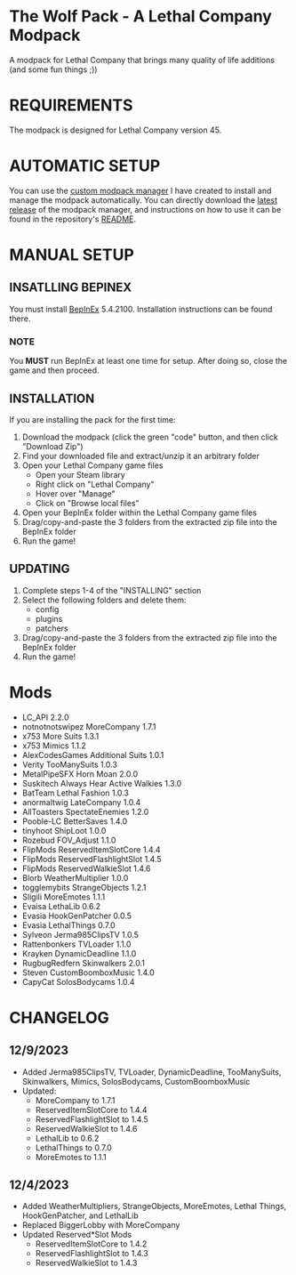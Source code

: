 # The Wolf Pack - A Lethal Company Modpack
A modpack for Lethal Company that brings many quality of life additions (and some fun things ;))

# REQUIREMENTS
The modpack is designed for Lethal Company version 45.  

# AUTOMATIC SETUP
You can use the [custom modpack manager](https://github.com/m-riley04/LethalCompanyModpackInstaller) I have created to install and manage the modpack automatically. You can directly download the [latest release](https://github.com/m-riley04/LethalCompanyModpackInstaller/releases) of the modpack manager, and instructions on how to use it can be found in the repository's [README](https://github.com/m-riley04/LethalCompanyModpackInstaller/blob/master/README.md).

# MANUAL SETUP
## INSATLLING BEPINEX
You must install [BepInEx](https://thunderstore.io/c/lethal-company/p/BepInEx/BepInExPack/) 5.4.2100. 
Installation instructions can be found there. 
### NOTE
You **MUST** run BepInEx at least one time for setup. After doing so, close the game and then proceed.

## INSTALLATION
If you are installing the pack for the first time:
1. Download the modpack (click the green "code" button, and then click "Download Zip")
2. Find your downloaded file and extract/unzip it an arbitrary folder
3. Open your Lethal Company game files
    - Open your Steam library
    - Right click on "Lethal Company"
    - Hover over "Manage"
    - Click on "Browse local files"
4. Open your BepInEx folder within the Lethal Company game files
5. Drag/copy-and-paste the 3 folders from the extracted zip file into the BepInEx folder
6. Run the game!

## UPDATING
1. Complete steps 1-4 of the "INSTALLING" section
2. Select the following folders and delete them:
    - config
    - plugins
    - patchers
3. Drag/copy-and-paste the 3 folders from the extracted zip file into the BepInEx folder
4. Run the game!

# Mods
- LC_API                                2.2.0
- notnotnotswipez MoreCompany           1.7.1
- x753 More Suits                       1.3.1
- x753 Mimics                           1.1.2
- AlexCodesGames Additional Suits       1.0.1
- Verity TooManySuits                   1.0.3
- MetalPipeSFX Horn Moan                2.0.0
- Suskitech Always Hear Active Walkies  1.3.0
- BatTeam Lethal Fashion                1.0.3
- anormaltwig LateCompany               1.0.4
- AllToasters SpectateEnemies           1.2.0
- Pooble-LC BetterSaves                 1.4.0
- tinyhoot ShipLoot                     1.0.0
- Rozebud FOV_Adjust                    1.1.0
- FlipMods ReservedItemSlotCore         1.4.4
- FlipMods ReservedFlashlightSlot       1.4.5
- FlipMods ReservedWalkieSlot           1.4.6
- Blorb WeatherMultiplier               1.0.0
- togglemybits StrangeObjects           1.2.1
- Sligili MoreEmotes                    1.1.1
- Evaisa LethaLib                       0.6.2
- Evasia HookGenPatcher                 0.0.5
- Evasia LethalThings                   0.7.0
- Sylveon Jerma985ClipsTV               1.0.5
- Rattenbonkers TVLoader                1.1.0
- Krayken DynamicDeadline               1.1.0
- RugbugRedfern Skinwalkers             2.0.1
- Steven CustomBoomboxMusic             1.4.0
- CapyCat SolosBodycams                 1.0.4

# CHANGELOG
## 12/9/2023
- Added Jerma985ClipsTV, TVLoader, DynamicDeadline, TooManySuits, Skinwalkers, Mimics, SolosBodycams, CustomBoomboxMusic
- Updated:
    - MoreCompany to 1.7.1
    - ReservedItemSlotCore to 1.4.4
    - ReservedFlashlightSlot to 1.4.5
    - ReservedWalkieSlot to 1.4.6
    - LethalLib to 0.6.2
    - LethalThings to 0.7.0
    - MoreEmotes to 1.1.1

## 12/4/2023
- Added WeatherMultipliers, StrangeObjects, MoreEmotes, Lethal Things, HookGenPatcher, and LethalLib
- Replaced BiggerLobby with MoreCompany
- Updated Reserved*Slot Mods
    - ReservedItemSlotCore to 1.4.2
    - ReservedFlashlightSlot to 1.4.3
    - ReservedWalkieSlot to 1.4.3

